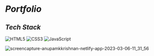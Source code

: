 # _Portfolio_

## _Tech Stack_
![HTML5](https://img.shields.io/badge/html5-%23E34F26.svg?style=for-the-badge&logo=html5&logoColor=white) ![CSS3](https://img.shields.io/badge/css3-%231572B6.svg?style=for-the-badge&logo=css3&logoColor=white) ![JavaScript](https://img.shields.io/badge/javascript-%23323330.svg?style=for-the-badge&logo=javascript&logoColor=%FDDB23)

![screencapture-anupamkkrishnan-netlify-app-2023-03-06-11_31_56](https://user-images.githubusercontent.com/91872149/223031145-105cfff3-0ee4-4057-b434-802a85b4067a.png)


